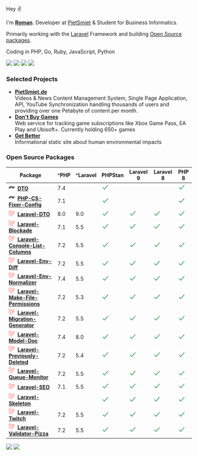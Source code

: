 Hey ✌️

I'm [**Roman**](https://ich.wtf). Developer at [PietSmiet](https://github.com/PietSmietde) & Student for Business Informatics.

Primarily working with the [Laravel](https://laravel.com) Framework and building [Open Source packages](https://github.com/romanzipp?tab=repositories&q=Laravel).

Coding in PHP, Go, Ruby, JavaScript, Python

[![](https://img.shields.io/badge/Follow_@romanzipp-blue?logo=twitter&logoColor=white&style=for-the-badge)](https://twitter.com/romanzipp)
[![](https://img.shields.io/badge/Sponsor%20%F0%9F%A4%8D-black?logo=github&logoColor=white&style=for-the-badge&color=b34bff)](https://github.com/sponsors/romanzipp)
[![](https://img.shields.io/badge/Linkedin-black?logo=linkedin&logoColor=white&style=for-the-badge&color=0077b5)](https://www.linkedin.com/in/romanzipp/)
[![](https://img.shields.io/badge/ich.wtf-black?logoColor=white&style=for-the-badge&color=3053c6&label=Website&labelColor=black)](https://ich.wtf)

### Selected Projects

- [**PietSmiet.de**](https://www.pietsmiet.de)    
Videos & News Content Management System, Single Page Application, API, YouTube Synchronization handling thousands of users and providing over one Petabyte of content per month.
- [**Don't Buy Games**](https://dontbuy.games)    
Web service for tracking game subscriptions like Xbox Game Pass, EA Play and Ubisoft+. Currently holding 650+ games
- [**Get Better**](https://get-better.me)    
Informational static site about human environmental impacts

### Open Source Packages

|Package|^PHP|^Laravel|PHPStan|Laravel 9|Laravel 8|PHP 8|
|---|---|---|---|---|---|---|
|![](assets/logos/php.png) [**DTO**](https://github.com/romanzipp/DTO)|7.4||![](assets/logos/check.png)|||![](assets/logos/check.png)|
|![](assets/logos/php.png) [**PHP-CS-Fixer-Config**](https://github.com/romanzipp/PHP-CS-Fixer-Config)|7.1||![](assets/logos/check.png)|||![](assets/logos/check.png)|
|![](assets/logos/laravel.png) [**Laravel-DTO**](https://github.com/romanzipp/Laravel-DTO)|8.0|9.0|![](assets/logos/check.png)|![](assets/logos/check.png)|![](assets/logos/check.png)|![](assets/logos/check.png)|
|![](assets/logos/laravel.png) [**Laravel-Blockade**](https://github.com/romanzipp/Laravel-Blockade)|7.1|5.5|![](assets/logos/check.png)|![](assets/logos/check.png)|![](assets/logos/check.png)|![](assets/logos/check.png)|
|![](assets/logos/laravel.png) [**Laravel-Console-List-Columns**](https://github.com/romanzipp/Laravel-Console-List-Columns)|7.2|5.5|![](assets/logos/check.png)|![](assets/logos/check.png)|![](assets/logos/check.png)|![](assets/logos/check.png)|
|![](assets/logos/laravel.png) [**Laravel-Env-Diff**](https://github.com/romanzipp/Laravel-Env-Diff)|7.2|5.5|![](assets/logos/check.png)|![](assets/logos/check.png)|![](assets/logos/check.png)|![](assets/logos/check.png)|
|![](assets/logos/laravel.png) [**Laravel-Env-Normalizer**](https://github.com/romanzipp/Laravel-Env-Normalizer)|7.4|5.5|![](assets/logos/check.png)|![](assets/logos/check.png)|![](assets/logos/check.png)|![](assets/logos/check.png)|
|![](assets/logos/laravel.png) [**Laravel-Make-File-Permissions**](https://github.com/romanzipp/Laravel-Make-File-Permissions)|7.2|5.3|![](assets/logos/check.png)|![](assets/logos/check.png)|![](assets/logos/check.png)|![](assets/logos/check.png)|
|![](assets/logos/laravel.png) [**Laravel-Migration-Generator**](https://github.com/romanzipp/Laravel-Migration-Generator)|7.2|5.5|![](assets/logos/check.png)|![](assets/logos/check.png)|![](assets/logos/check.png)|![](assets/logos/check.png)|
|![](assets/logos/laravel.png) [**Laravel-Model-Doc**](https://github.com/romanzipp/Laravel-Model-Doc)|7.4|8.0|![](assets/logos/check.png)|![](assets/logos/check.png)|![](assets/logos/check.png)|![](assets/logos/check.png)|
|![](assets/logos/laravel.png) [**Laravel-Previously-Deleted**](https://github.com/romanzipp/Laravel-Previously-Deleted)|7.2|5.4|![](assets/logos/check.png)|![](assets/logos/check.png)|![](assets/logos/check.png)|![](assets/logos/check.png)|
|![](assets/logos/laravel.png) [**Laravel-Queue-Monitor**](https://github.com/romanzipp/Laravel-Queue-Monitor)|7.2|5.5|![](assets/logos/check.png)|![](assets/logos/check.png)|![](assets/logos/check.png)|![](assets/logos/check.png)|
|![](assets/logos/laravel.png) [**Laravel-SEO**](https://github.com/romanzipp/Laravel-SEO)|7.1|5.5|![](assets/logos/check.png)|![](assets/logos/check.png)|![](assets/logos/check.png)|![](assets/logos/check.png)|
|![](assets/logos/laravel.png) [**Laravel-Skeleton**](https://github.com/romanzipp/Laravel-Skeleton)|||![](assets/logos/check.png)|![](assets/logos/check.png)|![](assets/logos/check.png)|![](assets/logos/check.png)|
|![](assets/logos/laravel.png) [**Laravel-Twitch**](https://github.com/romanzipp/Laravel-Twitch)|7.2|5.5|![](assets/logos/check.png)|![](assets/logos/check.png)|![](assets/logos/check.png)|![](assets/logos/check.png)|
|![](assets/logos/laravel.png) [**Laravel-Validator-Pizza**](https://github.com/romanzipp/Laravel-Validator-Pizza)|7.2|5.5|![](assets/logos/check.png)|![](assets/logos/check.png)|![](assets/logos/check.png)|![](assets/logos/check.png)|


![](https://img.shields.io/badge/20,615-black?style=for-the-badge&color=3053c6&label=Commits&labelColor=black)
![](https://img.shields.io/badge/859-black?style=for-the-badge&color=3053c6&label=Stars&labelColor=black)
